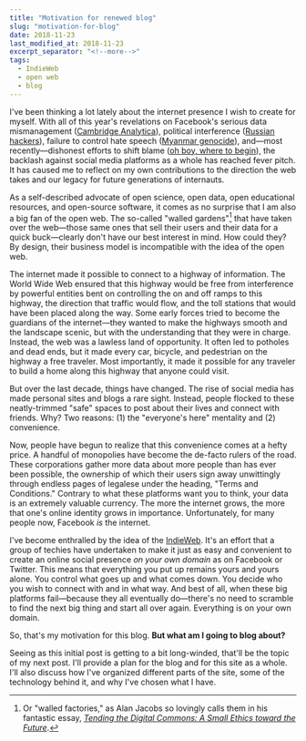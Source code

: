 ```yaml
---
title: "Motivation for renewed blog"
slug: "motivation-for-blog"
date: 2018-11-23
last_modified_at: 2018-11-23
excerpt_separator: "<!--more-->"
tags:
  - IndieWeb
  - open web
  - blog
---
```


I've  been thinking a lot lately about the internet presence I wish to create for myself. With all of this year's revelations on Facebook's serious data mismanagement ([Cambridge Analytica](https://en.wikipedia.org/wiki/Facebook–Cambridge_Analytica_data_scandal)), political interference ([Russian hackers](https://www.nytimes.com/2018/02/17/technology/indictment-russian-tech-facebook.html?module=inline)), failure to control hate speech ([Myanmar genocide](https://www.reuters.com/investigates/special-report/myanmar-facebook-hate/)), and—most recently—dishonest efforts to shift blame ([oh boy, where to begin](https://www.nytimes.com/2018/11/14/technology/facebook-data-russia-election-racism.html)), the backlash against social media platforms as a whole has reached fever pitch. It has caused me to reflect on my own contributions to the direction the web takes and our legacy for future generations of internauts.

As a self-described advocate of open science, open data, open educational resources, and open-source software, it comes as no surprise that I am also a big fan of the open web. The so-called "walled gardens"[^gardens] that have taken over the web—those same ones that sell their users and their data for a quick buck—clearly don't have our best interest in mind. How could they? By design, their business model is incompatible with the idea of the open web.

<!--more-->

The internet made it possible to connect to a highway of information. The World Wide Web ensured that this highway would be free from interference by powerful entities bent on controlling the on and off ramps to this highway, the direction that traffic would flow, and the toll stations that would have been placed along the way. Some early forces tried to become the guardians of the internet—they wanted to make the highways smooth and the landscape scenic, but with the understanding that they were in charge. Instead, the web was a lawless land of opportunity. It often led to potholes and dead ends, but it made every car, bicycle, and pedestrian on the highway a free traveler. Most importantly, it made it possible for any traveler to build a home along this highway that anyone could visit.

But over the last decade, things have changed. The rise of social media has made personal sites and blogs a rare sight. Instead, people flocked to these neatly-trimmed "safe" spaces to post about their lives and connect with friends. Why? Two reasons: (1) the "everyone's here" mentality and (2) convenience.

Now, people have begun to realize that this convenience comes at a hefty price. A handful of monopolies have become the de-facto rulers of the road. These corporations gather more data about more people than has ever been possible, the ownership of which their users sign away unwittingly through endless pages of legalese under the heading, "Terms and Conditions." Contrary to what these platforms want you to think, your data is an extremely valuable currency. The more the internet grows, the more that one's online identity grows in importance. Unfortunately, for many people now, Facebook *is* the internet.

I've become enthralled by the idea of the [IndieWeb](https://indieweb.org). It's an effort that a group of techies have undertaken to make it just as easy and convenient to create an online social presence *on your own domain* as on Facebook or Twitter. This means that everything you put up remains yours and yours alone. You control what goes up and what comes down. You decide who you wish to connect with and in what way. And best of all, when these big platforms fail—because they all eventually do—there's no need to scramble to find the next big thing and start all over again. Everything is on your own domain.

So, that's my motivation for this blog. **But what am I going to blog about?**

Seeing as this initial post is getting to a bit long-winded, that'll be the topic of my next post. I'll provide a plan for the blog and for this site as a whole. I'll also discuss how I've organized different parts of the site, some of the technology behind it, and why I've chosen what I have.





[^gardens]: Or "walled factories," as Alan Jacobs so lovingly calls them in his fantastic essay, [*Tending the Digital Commons: A Small Ethics toward the Future*](https://iasc-culture.org/THR/THR_article_2018_Spring_Jacobs.php).
